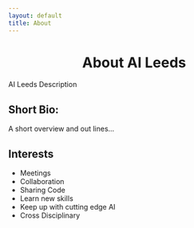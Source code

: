 ```yaml
---
layout: default
title: About
---
```


# <center>About AI Leeds </center>

AI Leeds Description

## Short Bio: ##
<p> A short overview and out lines...
</p>

## Interests ##

* Meetings
* Collaboration
* Sharing Code
* Learn new skills
* Keep up with cutting edge AI
* Cross Disciplinary

